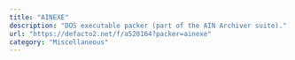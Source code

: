 ```yaml
---
title: "AINEXE"
description: "DOS executable packer (part of the AIN Archiver suite)."
url: "https://defacto2.net/f/a520164?packer=ainexe"
category: "Miscellaneous"
---
```


